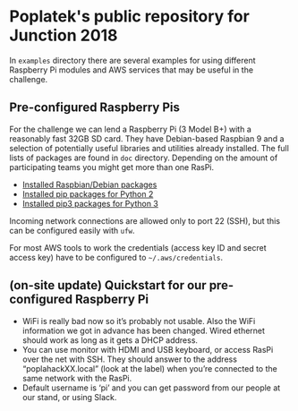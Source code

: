 Poplatek's public repository for Junction 2018
==============================================

In `examples` directory there are several examples for using different
Raspberry Pi modules and AWS services that may be useful in the challenge.

Pre-configured Raspberry Pis
----------------------------

For the challenge we can lend a Raspberry Pi (3 Model B+) with a
reasonably fast 32GB SD card. They have Debian-based Raspbian 9 and a
selection of potentially useful libraries and utilities already installed.
The full lists of packages are found in `doc` directory. Depending on the
amount of participating teams you might get more than one RasPi.

* [Installed Raspbian/Debian packages](doc/installed_packages.txt)
* [Installed pip packages for Python 2](doc/installed_pip_packages.txt)
* [Installed pip3 packages for Python 3](doc/installed_pip3_packages.txt)

Incoming network connections are allowed only to port 22 (SSH), but this can be configured easily with `ufw`.

For most AWS tools to work the credentials (access key ID and secret access
key) have to be configured to `~/.aws/credentials`.

(on-site update) Quickstart for our pre-configured Raspberry Pi
---------------------------------------------------------------

- WiFi is really bad now so it’s probably not usable. Also the WiFi information we got in advance has been changed. Wired ethernet should work as long as it gets a DHCP address.
- You can use monitor with HDMI and USB keyboard, or access RasPi over the net with SSH. They should answer to the address “poplahackXX.local” (look at the label) when you’re connected to the same network with the RasPi.
- Default username is ‘pi’ and you can get password from our people at our stand, or using Slack.
